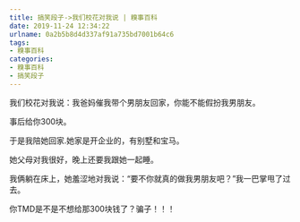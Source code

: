 ```yaml
---
title: 搞笑段子->我们校花对我说 | 糗事百科
date: 2019-11-24 12:34:22
urlname: 0a2b5b8d4d337af91a735bd7001b64c6
tags: 
- 糗事百科
categories:
- 糗事百科
- 搞笑段子
---
```

我们校花对我说：我爸妈催我带个男朋友回家，你能不能假扮我男朋友。

事后给你300块。

于是我陪她回家.她家是开企业的，有别墅和宝马。

她父母对我很好，晚上还要我跟她一起睡。

我俩躺在床上，她羞涩地对我说：“要不你就真的做我男朋友吧？”我一巴掌甩了过去。

你TMD是不是不想给那300块钱了？骗子！！！


